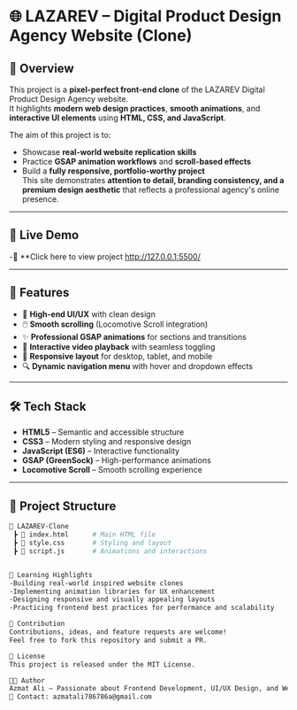 # 🌐 LAZAREV – Digital Product Design Agency Website (Clone)

## 📌 Overview
This project is a **pixel-perfect front-end clone** of the LAZAREV Digital Product Design Agency website.  
It highlights **modern web design practices**, **smooth animations**, and **interactive UI elements** using **HTML, CSS, and JavaScript**.  

The aim of this project is to:
- Showcase **real-world website replication skills**
- Practice **GSAP animation workflows** and **scroll-based effects**
- Build a **fully responsive, portfolio-worthy project**  
This site demonstrates **attention to detail, branding consistency, and a premium design aesthetic** that reflects a professional agency's online presence.

---

## 🚀 Live Demo
-🔗 **Click here to view project
      http://127.0.0.1:5500/
      
---

## 🚀 Features
- 🎨 **High-end UI/UX** with clean design
- 🖱️ **Smooth scrolling** (Locomotive Scroll integration)
- ✨ **Professional GSAP animations** for sections and transitions
- 🎥 **Interactive video playback** with seamless toggling
- 📱 **Responsive layout** for desktop, tablet, and mobile
- 🔍 **Dynamic navigation menu** with hover and dropdown effects

---

## 🛠️ Tech Stack
- **HTML5** – Semantic and accessible structure  
- **CSS3** – Modern styling and responsive design  
- **JavaScript (ES6)** – Interactive functionality  
- **GSAP (GreenSock)** – High-performance animations  
- **Locomotive Scroll** – Smooth scrolling experience  

---

## 📂 Project Structure
```bash
📁 LAZAREV-Clone
 ┣ 📄 index.html      # Main HTML file
 ┣ 📄 style.css       # Styling and layout
 ┣ 📄 script.js       # Animations and interactions


🎯 Learning Highlights
-Building real-world inspired website clones
-Implementing animation libraries for UX enhancement
-Designing responsive and visually appealing layouts
-Practicing frontend best practices for performance and scalability

🤝 Contribution
Contributions, ideas, and feature requests are welcome!
Feel free to fork this repository and submit a PR.

📜 License
This project is released under the MIT License.

👨‍💻 Author
Azmat Ali – Passionate about Frontend Development, UI/UX Design, and Web Animations.
📧 Contact: azmatali786786a@gmail.com
